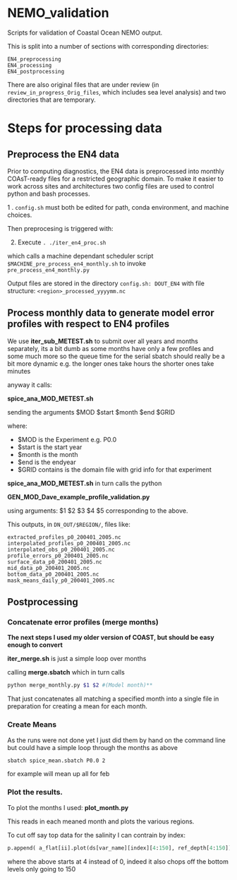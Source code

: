 # NEMO_validation
Scripts for validation of Coastal Ocean NEMO output.

This is split into a number of sections with corresponding directories:
```
EN4_preprocessing
EN4_processing
EN4_postprocessing
```

There are also original files that are under review (in `review_in_progress_Orig_files`, which includes sea level
analysis) and two directories that are temporary.

# Steps for processing data 

## Preprocess the EN4 data

Prior to computing diagnostics, the EN4 data is preprocessed into monthly COAsT-ready files for a restricted geographic domain.
To make it easier to work across sites and architectures two config files are used to control python and bash processes.

1 . `config.sh` must both be edited for path, conda environment, and machine choices.

Then preprocesing is triggered with:

2. Execute `. ./iter_en4_proc.sh`

which calls a machine dependant scheduler script `$MACHINE_pre_process_en4_monthly.sh` to invoke `pre_process_en4_monthly.py`

Output files are stored in the directory `config.sh: DOUT_EN4` with file structure: `<region>_processed_yyyymm.nc`

## Process monthly data to generate model error profiles with respect to EN4 profiles

We use **iter_sub_METEST.sh**  to submit over all years and months separately,
its a bit dumb as some months have only a few profiles and some much more so the queue time 
for the serial sbatch should really be a bit more dynamic e.g. the longer ones take hours
the shorter ones take minutes

anyway it calls:

**spice_ana_MOD_METEST.sh**

sending the arguments $MOD $start $month $end $GRID

where:

* $MOD is the Experiment e.g. P0.0
* $start is the start year
* $month is the month
* $end is the endyear
* $GRID contains is the domain file with grid info for that experiment

**spice_ana_MOD_METEST.sh** in turn calls the python 

**GEN_MOD_Dave_example_profile_validation.py**

using arguments: $1 $2 $3 $4 $5 corresponding to the above.

This outputs, in `DN_OUT/$REGION/`, files like: 
```
extracted_profiles_p0_200401_2005.nc
interpolated_profiles_p0_200401_2005.nc
interpolated_obs_p0_200401_2005.nc
profile_errors_p0_200401_2005.nc
surface_data_p0_200401_2005.nc
mid_data_p0_200401_2005.nc
bottom_data_p0_200401_2005.nc
mask_means_daily_p0_200401_2005.nc

```

## Postprocessing

### Concatenate error profiles (merge months)

**The next steps I used my older version of COAST, but should be easy enough to convert**

**iter_merge.sh** is just a simple loop over months

calling **merge.sbatch** which in turn calls 

```bash
python merge_monthly.py $1 $2 #(Model month)**
```

That just concatenates all matching a specified month into a single file
in preparation for creating a mean for each month.


### Create Means

As the runs were not done yet  I just did them by hand on the command line but could have a  simple loop 
through the months as above

```bash
sbatch spice_mean.sbatch P0.0 2
```
for example will mean up all for feb


### Plot the results.

To plot the months I used:
**plot_month.py**

This reads in each meaned month and plots the various regions.

To cut off say top data for the salinity I can contrain by index:

```python
p.append( a_flat[ii].plot(ds[var_name][index][4:150], ref_depth[4:150])[0] )
```

where the above starts at 4 instead of 0, indeed it also chops off the bottom levels only going to 150
